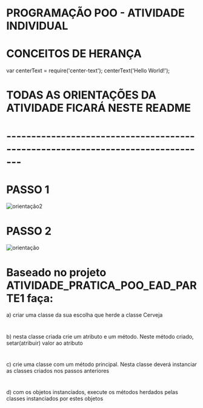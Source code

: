 # PROGRAMAÇÃO POO - ATIVIDADE INDIVIDUAL
#                                 CONCEITOS DE HERANÇA
var centerText = require('center-text');
centerText('Hello World!');
# TODAS AS ORIENTAÇÕES DA ATIVIDADE FICARÁ NESTE README
# -------------------------------------------------------------------------------



# PASSO 1

![orientação2](https://user-images.githubusercontent.com/57069179/67642006-c8183000-f8dd-11e9-90fa-9ec73eef1676.png)

# PASSO 2

![orientação](https://user-images.githubusercontent.com/57069179/67642118-f3e7e580-f8de-11e9-934a-6d8bb7e92a96.png)

# 
# Baseado no projeto ATIVIDADE_PRATICA_POO_EAD_PARTE1 faça:

a) criar uma classe da sua escolha que herde a classe Cerveja
# 
b) nesta classe criada crie um atributo e um método. Neste método criado, setar(atribuir) valor ao  atributo
# 
c) crie uma classe com um método principal. Nesta classe deverá instanciar as classes criados nos passos anteriores
# 
d) com os objetos instanciados, execute os métodos herdados pelas classes instanciados por estes objetos
